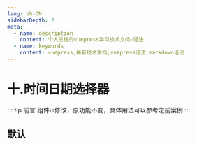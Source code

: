 ```yaml
---
lang: zh-CN
sidebarDepth: 2
meta:
  - name: description
    content: 个人总结的vuepress学习技术文档-语法
  - name: keywords
    content: vuepress,最新技术文档,vuepress语法,markdown语法
---
```


# 十.时间日期选择器

::: tip 前言
组件ui修改，原功能不变，具体用法可以参考之前案例
:::

## 默认

<preview path="./timepicker-default.vue"></preview>

<preview path="./timepicker-show.vue"></preview>
